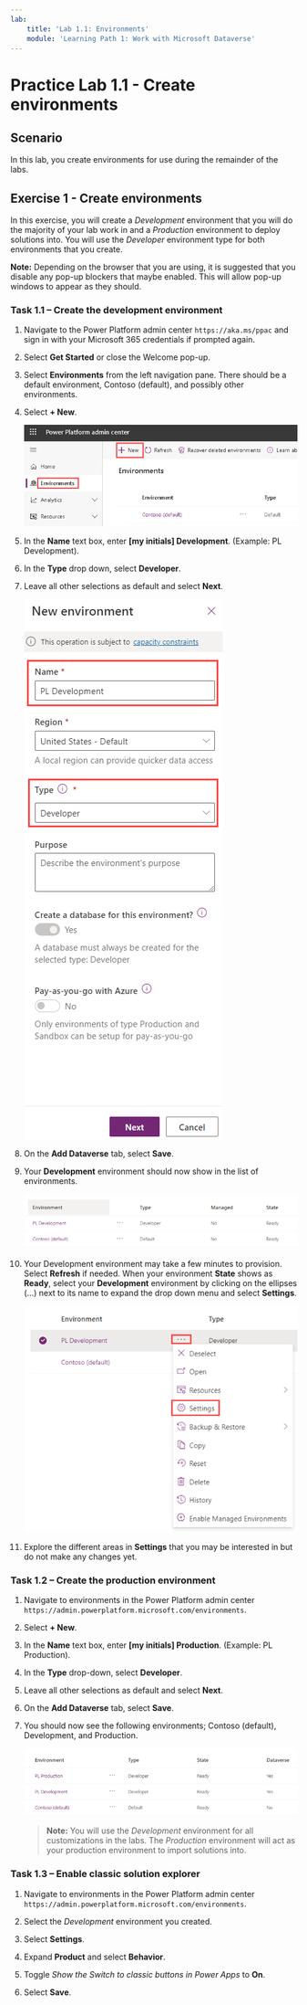 ```yaml
---
lab:
    title: 'Lab 1.1: Environments'
    module: 'Learning Path 1: Work with Microsoft Dataverse'
---
```


# Practice Lab 1.1 - Create environments

## Scenario

In this lab, you create environments for use during the remainder of the labs.

## Exercise 1 - Create environments

In this exercise, you will create a *Development* environment that you will do the majority of your lab work in and a *Production* environment to deploy solutions into. You will use the *Developer* environment type for both environments that you create.

**Note:** Depending on the browser that you are using, it is suggested that you disable any pop-up blockers that maybe enabled. This will allow pop-up windows to appear as they should.

### Task 1.1 – Create the development environment

1. Navigate to the Power Platform admin center `https://aka.ms/ppac` and sign in with your Microsoft 365 credentials if prompted again.

1. Select **Get Started** or close the Welcome pop-up.

1. Select **Environments** from the left navigation pane. There should be a default environment, Contoso (default), and possibly other environments.

1. Select **+ New**.

   ![Environment in the Power Platform admin center.](../media/ppac-environments.png)

1. In the **Name** text box, enter **[my initials] Development**. (Example: PL Development).

1. In the **Type** drop down, select **Developer**.

1. Leave all other selections as default and select **Next**.

   ![New environment.](../media/new-environment.png)

1. On the **Add Dataverse** tab, select **Save**.

1. Your **Development** environment should now show in the list of environments.

   ![Environment in the Power Platform admin center.](../media/ppac-environments-dev.png)

1. Your Development environment may take a few minutes to provision. Select **Refresh** if needed. When your environment **State** shows as **Ready**, select your **Development** environment by clicking on the ellipses (...) next to its name to expand the drop down menu and select **Settings**.

   ![Environment in the Power Platform admin center.](../media/ellipses-settings-dev.png)

1. Explore the different areas in **Settings** that you may be interested in but do not make any changes yet.

### Task 1.2 – Create the production environment

1. Navigate to environments in the Power Platform admin center `https://admin.powerplatform.microsoft.com/environments`.

1. Select **+ New**.

1. In the **Name** text box, enter **[my initials] Production**. (Example: PL Production).

1. In the **Type** drop-down, select **Developer**.

1. Leave all other selections as default and select **Next**.

1. On the **Add Dataverse** tab, select **Save**.

1. You should now see the following environments; Contoso (default), Development, and Production.

   ![Environments.](../media/environments-all-dev.png)

   > **Note:** You will use the *Development* environment for all customizations in the labs. The *Production* environment will act as your production environment to import solutions into.

### Task 1.3 – Enable classic solution explorer

1. Navigate to environments in the Power Platform admin center `https://admin.powerplatform.microsoft.com/environments`.

1. Select the *Development* environment you created.

1. Select **Settings**.

1. Expand **Product** and select **Behavior**.

1. Toggle *Show the Switch to classic buttons in Power Apps* to **On**.

1. Select **Save**.
